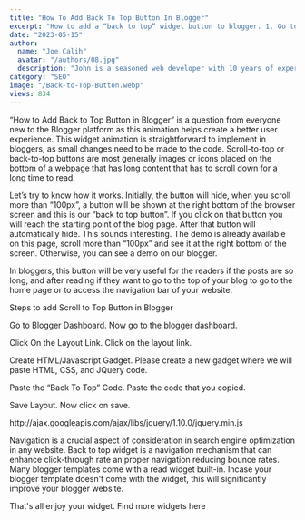 ```yaml
---
title: "How To Add Back To Top Button In Blogger"
excerpt: "How to add a “back to top” widget button to blogger. 1. Go to Blogger 2. Get to the layout. 3. Add HTML/JavaScript 4. Copy and paste the code"
date: "2023-05-15"
author:
  name: "Joe Calih"
  avatar: "/authors/08.jpg"
  description: "John is a seasoned web developer with 10 years of experience in React and Next.js."
category: "SEO"
image: "/Back-to-Top-Button.webp"
views: 834
---
```



“How to Add Back to Top Button in Blogger” is a question from everyone new to the Blogger platform as this animation helps create a better user experience. This widget animation is straightforward to implement in bloggers, as small changes need to be made to the code. Scroll-to-top or back-to-top buttons are most generally images or icons placed on the bottom of a webpage that has long content that has to scroll down for a long time to read.

Let’s try to know how it works. Initially, the button will hide, when you scroll more than “100px”, a button will be shown at the right bottom of the browser screen and this is our “back to top button”. If you click on that button you will reach the starting point of the blog page. After that button will automatically hide. This sounds interesting. The demo is already available on this page, scroll more than “100px” and see it at the right bottom of the screen. Otherwise, you can see a demo on our blogger.

In bloggers, this button will be very useful for the readers if the posts are so long, and after reading if they want to go to the top of your blog to go to the home page or to access the navigation bar of your website.

Steps to add Scroll to Top Button in Blogger

Go to Blogger Dashboard. Now go to the blogger dashboard.

Click On the Layout Link. Click on the layout link.

Create HTML/Javascript Gadget. Please create a new gadget where we will paste HTML, CSS, and JQuery code.

Paste the “Back To Top” Code. Paste the code that you copied.

Save Layout. Now click on save.

<style>#sbtbacktotop{background: url(//1.bp.blogspot.com/-CH03QlSNpBY/UnCY1gMhmXI/AAAAAAAACaM/qZaVYNrP0-s/s1600/back-to-top-sprite-30224d9b.png) 0 0 no-repeat;height: 130px;width: 72px;padding:5px;position:fixed;bottom: 5px;right: 5px;cursor:pointer;transition:none;z-index:15;}#sbtbacktotop:hover{background:url(//1.bp.blogspot.com/-CH03QlSNpBY/UnCY1gMhmXI/AAAAAAAACaM/qZaVYNrP0-s/s1600/back-to-top-sprite-30224d9b.png)no-repeat;background-position: 0 -142px;}</style>http://ajax.googleapis.com/ajax/libs/jquery/1.10.0/jquery.min.js<!-- Code provided to you by seorunk.com --><a href='#' id='sbtbacktotop'></a>

Navigation is a crucial aspect of consideration in search engine optimization in any website. Back to top widget is a navigation mechanism that can enhance click-through rate an proper navigation reducing bounce rates. Many blogger templates come with a read widget built-in. Incase your blogger template doesn't come with the widget, this will significantly improve your blogger website.

That's all enjoy your widget. Find more widgets here